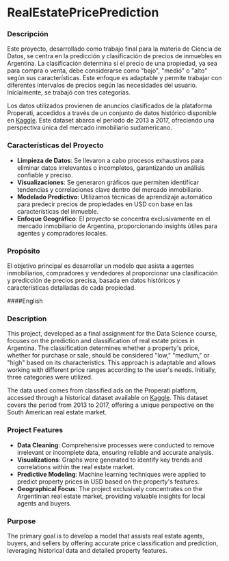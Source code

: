 # RealEstatePricePrediction

### Descripción
Este proyecto, desarrollado como trabajo final para la materia de Ciencia de Datos, se centra en la predicción y clasificación de precios de inmuebles en Argentina. La clasificación determina si el precio de una propiedad, ya sea para compra o venta, debe considerarse como "bajo", "medio" o "alto" según sus características. Este enfoque es adaptable y permite trabajar con diferentes intervalos de precios según las necesidades del usuario. Inicialmente, se trabajó con tres categorías.

Los datos utilizados provienen de anuncios clasificados de la plataforma Properati, accedidos a través de un conjunto de datos histórico disponible en [Kaggle](https://www.kaggle.com/datasets/tomasaccini/propiedadesproperati). Este dataset abarca el periodo de 2013 a 2017, ofreciendo una perspectiva única del mercado inmobiliario sudamericano.

### Características del Proyecto

- **Limpieza de Datos**: Se llevaron a cabo procesos exhaustivos para eliminar datos irrelevantes o incompletos, garantizando un análisis confiable y preciso.
- **Visualizaciones**: Se generaron gráficos que permiten identificar tendencias y correlaciones clave dentro del mercado inmobiliario.
- **Modelado Predictivo**: Utilizamos técnicas de aprendizaje automático para predecir precios de propiedades en USD con base en las características del inmueble.
- **Enfoque Geográfico**: El proyecto se concentra exclusivamente en el mercado inmobiliario de Argentina, proporcionando insights útiles para agentes y compradores locales.

### Propósito
El objetivo principal es desarrollar un modelo que asista a agentes inmobiliarios, compradores y vendedores al proporcionar una clasificación y predicción de precios precisa, basada en datos históricos y características detalladas de cada propiedad.

####English

### Description  
This project, developed as a final assignment for the Data Science course, focuses on the prediction and classification of real estate prices in Argentina. The classification determines whether a property's price, whether for purchase or sale, should be considered "low," "medium," or "high" based on its characteristics. This approach is adaptable and allows working with different price ranges according to the user's needs. Initially, three categories were utilized.

The data used comes from classified ads on the Properati platform, accessed through a historical dataset available on [Kaggle](https://www.kaggle.com/datasets/tomasaccini/propiedadesproperati). This dataset covers the period from 2013 to 2017, offering a unique perspective on the South American real estate market.

### Project Features  

- **Data Cleaning**: Comprehensive processes were conducted to remove irrelevant or incomplete data, ensuring reliable and accurate analysis.  
- **Visualizations**: Graphs were generated to identify key trends and correlations within the real estate market.  
- **Predictive Modeling**: Machine learning techniques were applied to predict property prices in USD based on the property's features.  
- **Geographical Focus**: The project exclusively concentrates on the Argentinian real estate market, providing valuable insights for local agents and buyers.  

### Purpose  
The primary goal is to develop a model that assists real estate agents, buyers, and sellers by offering accurate price classification and prediction, leveraging historical data and detailed property features.